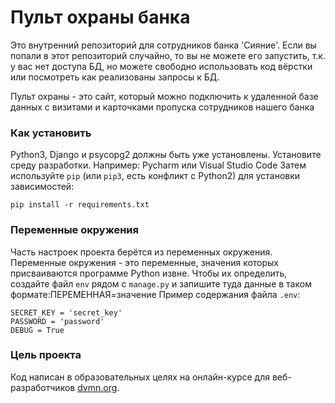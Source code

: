 # Пульт охраны банка

Это внутренний репозиторий для сотрудников банка 'Сияние'. Если вы попали в этот репозиторий случайно, то вы не можете его запустить, т.к. у вас нет доступа БД, но можете свободно использовать код вёрстки или посмотреть как реализованы запросы к БД.

Пульт охраны - это сайт, который можно подключить к удаленной базе данных с визитами и карточками пропуска сотрудников нашего банка

### Как установить

Python3, Django и psycopg2 должны быть уже установлены. 
Установите среду разработки. Например: Pycharm или Visual Studio Code
Затем используйте `pip` (или `pip3`, есть конфликт с Python2) для установки зависимостей:
```
pip install -r requirements.txt
```
### Переменные окружения
Часть настроек проекта берётся из переменных окружения. Переменные окружения - это переменные, значения которых присваиваются программе Python извне. Чтобы их определить, создайте файл `env` рядом с `manage.py` и запишите туда данные в таком формате:ПЕРЕМЕННАЯ=значение
Пример содержания файла `.env`:
```
SECRET_KEY = 'secret_key'
PASSWORD = 'password'
DEBUG = True
```
### Цель проекта

Код написан в образовательных целях на онлайн-курсе для веб-разработчиков [dvmn.org](https://dvmn.org/).